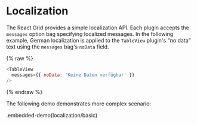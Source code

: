 # Localization

The React Grid provides a simple localization API. Each plugin accepts the `messages` option bag specifying localized messages. In the following example, German localization is applied to the `TableView` plugin's "no data" text using the `messages` bag's `noData` field.

{% raw %}
```js
<TableView
  messages={{ noData: 'Keine Daten verfügbar' }}
/>
```
{% endraw %}

The following demo demonstrates more complex scenario:

.embedded-demo(localization/basic)
